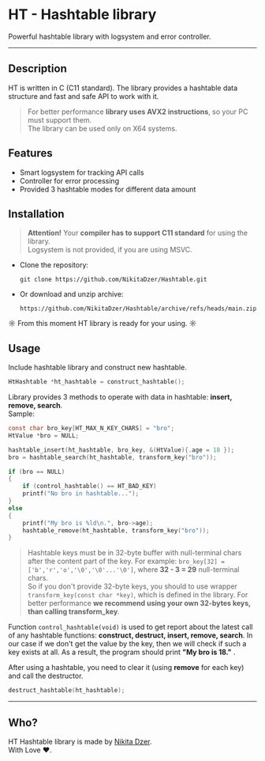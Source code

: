 # HT - Hashtable library

Powerful hashtable library with logsystem and error controller.
***
## Description
HT is written in C (C11 standard). The library provides a hashtable data structure and fast and safe API to work with it.
> For better performance **library uses AVX2 instructions**, so your PC must support them. <br> 
The library can be used only on X64 systems.

## Features
* Smart logsystem for tracking API calls
* Controller for error processing
* Provided 3 hashtable modes for different data amount

## Installation
> **Attention!**
Your **compiler has to support С11 standard** for using the library. <br>
Logsystem is not provided, if you are using MSVC.
* Clone the repository:

  `git clone https://github.com/NikitaDzer/Hashtable.git`
* Or download and unzip archive:

  `https://github.com/NikitaDzer/Hashtable/archive/refs/heads/main.zip`

☼ From this moment HT library is ready for your using. ☼


## Usage
Include hashtable library and construct new hashtable.

```c
HtHashtable *ht_hashtable = construct_hashtable();
```

Library provides 3 methods to operate with data in hashtable: **insert, remove, search**. <br>
Sample:

```C
const char bro_key[HT_MAX_N_KEY_CHARS] = "bro";
HtValue *bro = NULL;

hashtable_insert(ht_hashtable, bro_key, &(HtValue){.age = 18 });
bro = hashtable_search(ht_hashtable, transform_key("bro"));

if (bro == NULL)
{
    if (control_hashtable() == HT_BAD_KEY)
    printf("No bro in hashtable...");
}
else
{
    printf("My bro is %ld\n.", bro->age);
    hashtable_remove(ht_hashtable, transform_key("bro"));
}
```
> Hashtable keys must be in 32-byte buffer with null-terminal chars after the content part of the key.
For example: ```bro_key[32] = ['b','r','o','\0','\0'...'\0']```, where **32 - 3 = 29** null-terminal chars.
<br> So if you don't provide 32-byte keys, you should to use wrapper ```transform_key(const char *key)```, which is defined in the library.
For better performance **we recommend using your own 32-bytes keys, than calling transform_key**.

Function ```control_hashtable(void)``` is used to get report about the latest call of any hashtable functions: **construct, destruct, insert, remove, search**. In our case if we don't get the value by the key, then we will check if such a key exists at all. As a result, the program should print **"My bro is 18."** .

After using a hashtable, you need to clear it (using **remove** for each key) and call the destructor.

```c
destruct_hashtable(ht_hashtable);
```

***
## Who? 
HT Hashtable library is made by [Nikita Dzer](https://vk.com/id188977770). <br>
With Love ♥.
